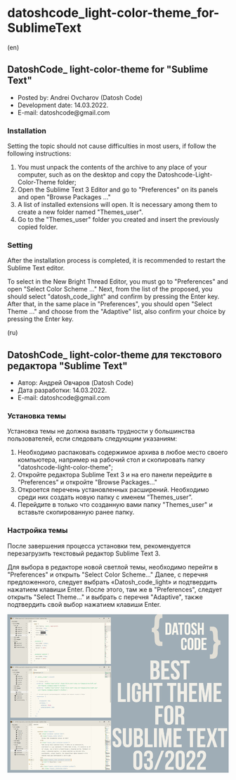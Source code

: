 # datoshcode_light-color-theme_for-SublimeText
(en)
<h2>DatoshCode_  light-color-theme for "Sublime Text"</h2>

<ul>
  <li>Posted by: Andrei Ovcharov (Datosh Code) </li>
  <li>Development date: 14.03.2022. </li>
  <li>E-mail: datoshcode@gmail.com </li>
</ul>

<h3> Installation</h3> 

Setting the topic should not cause difficulties in most users, if follow the following instructions:

1.	You must unpack the contents of the archive to any place of your computer, such as on the desktop and copy the Datoshcode-Light-Color-Theme folder;
2.	Open the Sublime Text 3 Editor and go to "Preferences" on its panels and open "Browse Packages ..."
3.	A list of installed extensions will open. It is necessary among them to create a new folder named "Themes_user".
4.	Go to the "Themes_user" folder you created and insert the previously copied folder.

<h3> Setting </h3>

After the installation process is completed, it is recommended to restart the Sublime Text editor.

To select in the New Bright Thread Editor, you must go to "Preferences" and open "Select Color Scheme ..." Next, from the list of the proposed, you should select "datosh_code_light" and confirm by pressing the Enter key. After that, in the same place in "Preferences", you should open "Select Theme ..." and choose from the "Adaptive" list, also confirm your choice by pressing the Enter key.


(ru)
<h2>DatoshCode_  light-color-theme для текстового редактора "Sublime Text"</h2>

<ul>
  <li>Автор: Андрей Овчаров (Datosh Code) </li>
  <li>Дата разработки: 14.03.2022. </li>
  <li>E-mail: datoshcode@gmail.com </li>
</ul>

<h3> Установка темы </h3> 

Установка темы не должна вызвать трудности у большинства пользователей, если следовать следующим указаниям:

1.	Необходимо распаковать содержимое архива в любое место своего компьютера, например на рабочий стол и скопировать папку "datoshcode-light-color-theme";
2.	Откройте редактора Sublime Text 3 и на его панели перейдите в "Preferences" и откройте "Browse Packages…"
3.	Откроется перечень установленных расширений. Необходимо среди них создать новую папку с именем “Themes_user”.
4.	Перейдите в только что созданную вами папку "Themes_user" и вставьте скопированную ранее папку.

<h3> Настройка темы </h3>

После завершения процесса установки тем, рекомендуется перезагрузить текстовый редактор Sublime Text 3.

Для выбора в редакторе новой светлой темы, необходимо перейти в "Preferences" и открыть "Select Color Scheme…" Далее, с перечня предложенного, следует выбрать «Datosh_code_light» и подтвердить нажатием клавиши Enter. После этого, там же в "Preferences", следует открыть "Select Theme…" и выбрать с перечня "Adaptive", также подтвердить свой выбор нажатием клавиши Enter.

<img src="about_theme.jpg" alt="image color theme">



